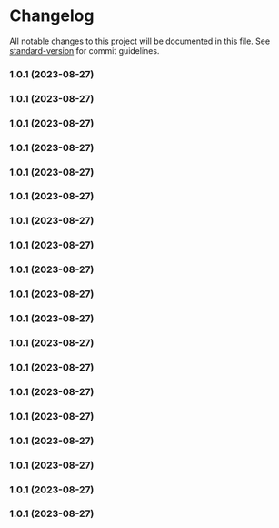 # Changelog

All notable changes to this project will be documented in this file. See [standard-version](https://github.com/conventional-changelog/standard-version) for commit guidelines.

### 1.0.1 (2023-08-27)

### 1.0.1 (2023-08-27)

### 1.0.1 (2023-08-27)

### 1.0.1 (2023-08-27)

### 1.0.1 (2023-08-27)

### 1.0.1 (2023-08-27)

### 1.0.1 (2023-08-27)

### 1.0.1 (2023-08-27)

### 1.0.1 (2023-08-27)

### 1.0.1 (2023-08-27)

### 1.0.1 (2023-08-27)

### 1.0.1 (2023-08-27)

### 1.0.1 (2023-08-27)

### 1.0.1 (2023-08-27)

### 1.0.1 (2023-08-27)

### 1.0.1 (2023-08-27)

### 1.0.1 (2023-08-27)

### 1.0.1 (2023-08-27)

### 1.0.1 (2023-08-27)
